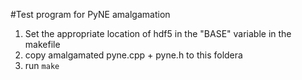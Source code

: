 #Test program for PyNE amalgamation

1. Set the appropriate location of hdf5 in the "BASE" variable in the makefile
2. copy amalgamated pyne.cpp + pyne.h to this foldera
3. run `make`
